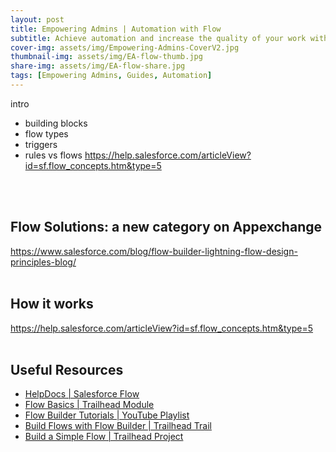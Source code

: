 ```yaml
---
layout: post
title: Empowering Admins | Automation with Flow
subtitle: Achieve automation and increase the quality of your work with in-house Salesforce solutions
cover-img: assets/img/Empowering-Admins-CoverV2.jpg
thumbnail-img: assets/img/EA-flow-thumb.jpg
share-img: assets/img/EA-flow-share.jpg
tags: [Empowering Admins, Guides, Automation]
---
```


intro
- building blocks
- flow types
- triggers
- rules vs flows
https://help.salesforce.com/articleView?id=sf.flow_concepts.htm&type=5
<br/>
<br/>

## Flow Solutions: a new category on Appexchange
https://www.salesforce.com/blog/flow-builder-lightning-flow-design-principles-blog/
<br/>
<br/>

## How it works
https://help.salesforce.com/articleView?id=sf.flow_concepts.htm&type=5
<br/>
<br/>

## Useful Resources
* [HelpDocs | Salesforce Flow](https://help.salesforce.com/articleView?id=sf.flow_lightning_flow.htm&type=5)
* [Flow Basics | Trailhead Module](https://trailhead.salesforce.com/en/content/learn/modules/flow-basics)
* [Flow Builder Tutorials | YouTube Playlist](https://youtube.com/playlist?list=PLrC_ei2_Pv0GsCrUp6xORzVT62FCFAWMl)
* [Build Flows with Flow Builder | Trailhead Trail](https://trailhead.salesforce.com/en/content/learn/trails/build-flows-with-flow-builder)
* [Build a Simple Flow | Trailhead Project](https://trailhead.salesforce.com/en/content/learn/projects/build-a-simple-flow)
<br/>
<br/>
